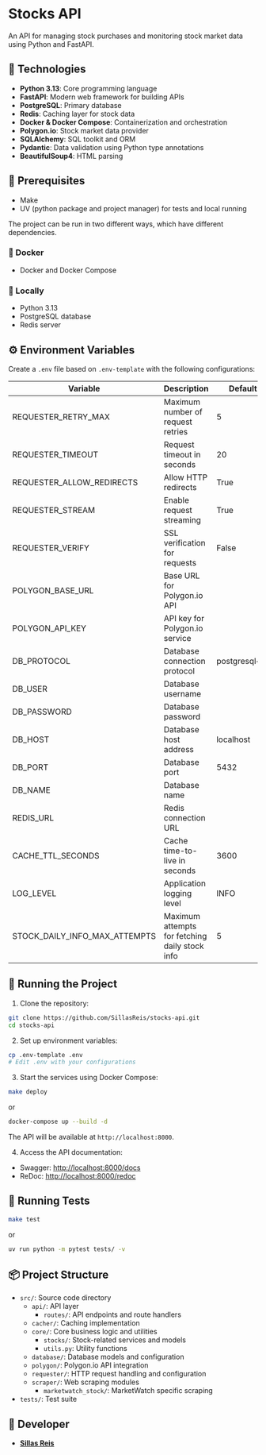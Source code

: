 # Stocks API

An API for managing stock purchases and monitoring stock market data using Python and FastAPI.

## 🚀 Technologies

- **Python 3.13**: Core programming language
- **FastAPI**: Modern web framework for building APIs
- **PostgreSQL**: Primary database
- **Redis**: Caching layer for stock data
- **Docker & Docker Compose**: Containerization and orchestration
- **Polygon.io**: Stock market data provider
- **SQLAlchemy**: SQL toolkit and ORM
- **Pydantic**: Data validation using Python type annotations
- **BeautifulSoup4**: HTML parsing

## 🔧 Prerequisites

- Make
- UV (python package and project manager) for tests and local running

The project can be run in two different ways, which have different dependencies.

### 🐳 Docker

- Docker and Docker Compose

### 🐍 Locally

- Python 3.13
- PostgreSQL database
- Redis server

## ⚙️ Environment Variables

Create a `.env` file based on `.env-template` with the following configurations:

| Variable | Description | Default Value |
|----------|-------------|---------------|
| REQUESTER_RETRY_MAX | Maximum number of request retries | 5 |
| REQUESTER_TIMEOUT | Request timeout in seconds | 20 |
| REQUESTER_ALLOW_REDIRECTS | Allow HTTP redirects | True |
| REQUESTER_STREAM | Enable request streaming | True |
| REQUESTER_VERIFY | SSL verification for requests | False |
| POLYGON_BASE_URL | Base URL for Polygon.io API | |
| POLYGON_API_KEY | API key for Polygon.io service | |
| DB_PROTOCOL | Database connection protocol | postgresql+psycopg |
| DB_USER | Database username | |
| DB_PASSWORD | Database password | |
| DB_HOST | Database host address | localhost |
| DB_PORT | Database port | 5432 |
| DB_NAME | Database name | |
| REDIS_URL | Redis connection URL | |
| CACHE_TTL_SECONDS | Cache time-to-live in seconds | 3600 |
| LOG_LEVEL | Application logging level | INFO |
| STOCK_DAILY_INFO_MAX_ATTEMPTS | Maximum attempts for fetching daily stock info | 5 |

## 🚀 Running the Project

1. Clone the repository:
```bash
git clone https://github.com/SillasReis/stocks-api.git
cd stocks-api
```

2. Set up environment variables:
```bash
cp .env-template .env
# Edit .env with your configurations
```

3. Start the services using Docker Compose:
```bash
make deploy
```
or
```bash
docker-compose up --build -d
```
The API will be available at `http://localhost:8000`.

4. Access the API documentation:
* Swagger: [http://localhost:8000/docs](http://localhost:8000/docs)
* ReDoc: [http://localhost:8000/redoc](http://localhost:8000/redoc)

## 🧪 Running Tests

```bash
make test
```
or
```bash
uv run python -m pytest tests/ -v
```

## 📦 Project Structure

- `src/`: Source code directory
  - `api/`: API layer
    - `routes/`: API endpoints and route handlers
  - `cacher/`: Caching implementation
  - `core/`: Core business logic and utilities
    - `stocks/`: Stock-related services and models
    - `utils.py`: Utility functions
  - `database/`: Database models and configuration
  - `polygon/`: Polygon.io API integration
  - `requester/`: HTTP request handling and configuration
  - `scraper/`: Web scraping modules
    - `marketwatch_stock/`: MarketWatch specific scraping
- `tests/`: Test suite

## 🥷 Developer

* **[Sillas Reis](https://github.com/SillasReis)**